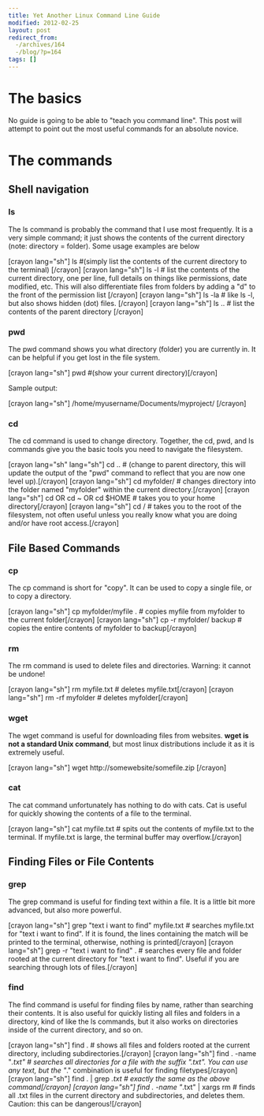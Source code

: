 ```yaml
---
title: Yet Another Linux Command Line Guide
modified: 2012-02-25
layout: post
redirect_from:
  -/archives/164
  -/blog/?p=164
tags: []
---
```



The basics
==========

No guide is going to be able to "teach you command line". This post will attempt to point out the most useful commands for an absolute novice.

The commands
============

Shell navigation
----------------

### ls

The ls command is probably the command that I use most frequently. It is a very simple command; it just shows the contents of the current directory (note: directory = folder). Some usage examples are below

[crayon lang="sh"] ls \#(simply list the contents of the current directory to the terminal) [/crayon] [crayon lang="sh"] ls -l \# list the contents of the current directory, one per line, full details on things like permissions, date modified, etc. This will also differentiate files from folders by adding a "d" to the front of the permission list [/crayon] [crayon lang="sh"] ls -la \# like ls -l, but also shows hidden (dot) files. [/crayon] [crayon lang="sh"] ls .. \# list the contents of the parent directory [/crayon]

### pwd

The pwd command shows you what directory (folder) you are currently in. It can be helpful if you get lost in the file system.

[crayon lang="sh"] pwd \#(show your current directory)[/crayon]

Sample output:

[crayon lang="sh"] /home/myusername/Documents/myproject/ [/crayon]

### cd

The cd command is used to change directory. Together, the cd, pwd, and ls commands give you the basic tools you need to navigate the filesystem.

[crayon lang="sh" lang="sh"] cd .. \# (change to parent directory, this will update the output of the "pwd" command to reflect that you are now one level up).[/crayon] [crayon lang="sh"] cd myfolder/ \# changes directory into the folder named "myfolder" within the current directory.[/crayon] [crayon lang="sh"] cd OR cd \~ OR cd \$HOME \# takes you to your home directory[/crayon] [crayon lang="sh"] cd / \# takes you to the root of the filesystem, not often useful unless you really know what you are doing and/or have root access.[/crayon]

File Based Commands
-------------------

### cp

The cp command is short for "copy". It can be used to copy a single file, or to copy a directory.

[crayon lang="sh"] cp myfolder/myfile . \# copies myfile from myfolder to the current folder[/crayon] [crayon lang="sh"] cp -r myfolder/ backup \# copies the entire contents of myfolder to backup[/crayon]

### rm

The rm command is used to delete files and directories. Warning: it cannot be undone!

[crayon lang="sh"] rm myfile.txt \# deletes myfile.txt[/crayon] [crayon lang="sh"] rm -rf myfolder \# deletes myfolder[/crayon]

### wget

The wget command is useful for downloading files from websites. **wget is not a standard Unix command**, but most linux distributions include it as it is extremely useful.

[crayon lang="sh"] wget http://somewebsite/somefile.zip [/crayon]

### cat

The cat command unfortunately has nothing to do with cats. Cat is useful for quickly showing the contents of a file to the terminal.

[crayon lang="sh"] cat myfile.txt \# spits out the contents of myfile.txt to the terminal. If myfile.txt is large, the terminal buffer may overflow.[/crayon]

Finding Files or File Contents
------------------------------

### grep

The grep command is useful for finding text within a file. It is a little bit more advanced, but also more powerful.

[crayon lang="sh"] grep "text i want to find" myfile.txt \# searches myfile.txt for "text i want to find". If it is found, the lines containing the match will be printed to the terminal, otherwise, nothing is printed[/crayon] [crayon lang="sh"] grep -r "text i want to find" . \# searches every file and folder rooted at the current directory for "text i want to find". Useful if you are searching through lots of files.[/crayon]

### find

The find command is useful for finding files by name, rather than searching their contents. It is also useful for quickly listing all files and folders in a directory, kind of like the ls commands, but it also works on directories inside of the current directory, and so on.

[crayon lang="sh"] find . \# shows all files and folders rooted at the current directory, including subdirectories.[/crayon] [crayon lang="sh"] find . -name "*.txt" \# searches all directories for a file with the suffix ".txt". You can use any text, but the "*." combination is useful for finding filetypes[/crayon] [crayon lang="sh"] find . | grep *.txt \# exactly the same as the above command[/crayon] [crayon lang="sh"] find . -name "*.txt" | xargs rm \# finds all .txt files in the current directory and subdirectories, and deletes them. Caution: this can be dangerous![/crayon]
